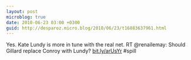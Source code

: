 ```yaml
---
layout: post
microblog: true
date: 2010-06-23 03:00 +0300
guid: http://desparoz.micro.blog/2010/06/23/t16883637961.html
---
```

Yes. Kate Lundy is more in tune with the real net. RT @renailemay: Should Gillard replace Conroy with Lundy? [bit.ly/arUsYr](http://bit.ly/arUsYr) #spill
